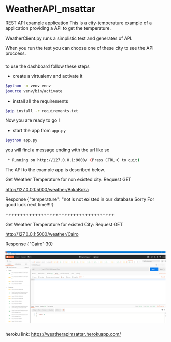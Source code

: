 # WeatherAPI_msattar
REST API example application
This is a city-temperature example of a application providing a API to get the temperature.

WeatherClient.py runs a simplistic test and generates of API.

When you run the test you can choose one of these city to see the API proccess.

###
to use the dashboard follow these steps

* create a virtualenv and activate it

```bash
$python -m venv venv
$source venv/bin/activate
```

* install all the requirements

```bash
$pip install -r requirements.txt
```

Now you are ready to go !

* start the app from `app.py`

```bash
$python app.py
```

you will find a message ending with the url like so

```bash
 * Running on http://127.0.0.1:9000/ (Press CTRL+C to quit)
```
The API to the example app is described below.

Get Weather Temperature for non existed city:
Request
GET

http://127.0.0.1:5000/weather/BokaBoka

Response
{"temperature": "not is not existed in our database Sorry For good luck next time!!!!}

+++++++++++++++++++++++++++++++++++++

Get Weather Temperature for existed City:
Request
GET

http://127.0.0.1:5000/weather/Cairo

Response
{"Cairo":30}

![wetherPostman.png](wetherPostman.png)

###
heroku link:
https://weatherapimsattar.herokuapp.com/
